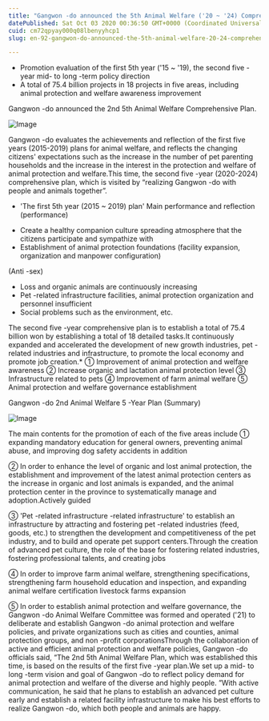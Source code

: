 ```yaml
---
title: "Gangwon -do announced the 5th Animal Welfare ('20 ~ '24) Comprehensive Plan '"
datePublished: Sat Oct 03 2020 00:36:50 GMT+0000 (Coordinated Universal Time)
cuid: cm72qpyay000q08lbenyyhcp1
slug: en-92-gangwon-do-announced-the-5th-animal-welfare-20-24-comprehensive-plan

---
```



- Promotion evaluation of the first 5th year ('15 ~ '19), the second five -year mid- to long -term policy direction
- A total of 75.4 billion projects in 18 projects in five areas, including animal protection and welfare awareness improvement

Gangwon -do announced the 2nd 5th Animal Welfare Comprehensive Plan.

![Image](https://cdn.hashnode.com/res/hashnode/image/upload/v1739414896059/ba330ba8-3a1b-4806-a74f-b7f8b19570f8.jpeg)

Gangwon -do evaluates the achievements and reflection of the first five years (2015-2019) plans for animal welfare, and reflects the changing citizens' expectations such as the increase in the number of pet parenting households and the increase in the interest in the protection and welfare of animal protection and welfare.This time, the second five -year (2020-2024) comprehensive plan, which is visited by “realizing Gangwon -do with people and animals together”.

* 'The first 5th year (2015 ~ 2019) plan' Main performance and reflection (performance)

- Create a healthy companion culture spreading atmosphere that the citizens participate and sympathize with
- Establishment of animal protection foundations (facility expansion, organization and manpower configuration)

(Anti -sex)

- Loss and organic animals are continuously increasing
- Pet -related infrastructure facilities, animal protection organization and personnel insufficient
- Social problems such as the environment, etc.

The second five -year comprehensive plan is to establish a total of 75.4 billion won by establishing a total of 18 detailed tasks.It continuously expanded and accelerated the development of new growth industries, pet -related industries and infrastructure, to promote the local economy and promote job creation.* ① Improvement of animal protection and welfare awareness ② Increase organic and lactation animal protection level ③ Infrastructure related to pets ④ Improvement of farm animal welfare ⑤ Animal protection and welfare governance establishment

Gangwon -do 2nd Animal Welfare 5 -Year Plan (Summary)

![Image](https://cdn.hashnode.com/res/hashnode/image/upload/v1739414898299/95f377ab-2d1b-4592-a6d9-c5ff8700e1b0.png)

The main contents for the promotion of each of the five areas include ① expanding mandatory education for general owners, preventing animal abuse, and improving dog safety accidents in addition

② In order to enhance the level of organic and lost animal protection, the establishment and improvement of the latest animal protection centers as the increase in organic and lost animals is expanded, and the animal protection center in the province to systematically manage and adoption.Actively guided

③ 'Pet -related infrastructure -related infrastructure' to establish an infrastructure by attracting and fostering pet -related industries (feed, goods, etc.) to strengthen the development and competitiveness of the pet industry, and to build and operate pet support centers.Through the creation of advanced pet culture, the role of the base for fostering related industries, fostering professional talents, and creating jobs

④ In order to improve farm animal welfare, strengthening specifications, strengthening farm household education and inspection, and expanding animal welfare certification livestock farms expansion

⑤ In order to establish animal protection and welfare governance, the Gangwon -do Animal Welfare Committee was formed and operated ('21) to deliberate and establish Gangwon -do animal protection and welfare policies, and private organizations such as cities and counties, animal protection groups, and non -profit corporationsThrough the collaboration of active and efficient animal protection and welfare policies, Gangwon -do officials said, “The 2nd 5th Animal Welfare Plan, which was established this time, is based on the results of the first five -year plan.We set up a mid- to long -term vision and goal of Gangwon -do to reflect policy demand for animal protection and welfare of the diverse and highly people. ”With active communication, he said that he plans to establish an advanced pet culture early and establish a related facility infrastructure to make his best efforts to realize Gangwon -do, which both people and animals are happy.